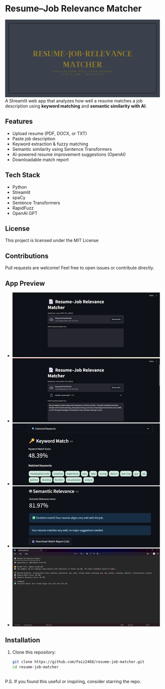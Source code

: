 # Resume–Job Relevance Matcher

![Resume–Job Relevance Matcher](banner.png)
A Streamlit web app that analyzes how well a resume matches a job description using **keyword matching** and **semantic similarity with AI**.

## Features

- Upload resume (PDF, DOCX, or TXT)
- Paste job description
- Keyword extraction & fuzzy matching
- Semantic similarity using Sentence Transformers
- AI-powered resume improvement suggestions (OpenAI)
- Downloadable match report

## Tech Stack
- Python
- Streamlit
- spaCy
- Sentence Transformers
- RapidFuzz
- OpenAI GPT

## License
This project is licensed under the MIT License

## Contributions
Pull requests are welcome! Feel free to open issues or contribute directly.

## App Preview
- ![alt text](image.png)
- ![alt text](image-1.png)
- ![alt text](image-2.png)
- ![alt text](image-3.png)
- ![alt text](image-4.png)

## Installation

1. Clone this repository:
   ```bash
   git clone https://github.com/Faiz2468/resume-job-matcher.git
   cd resume-job-matcher



P.S. If you found this useful or inspiring, consider starring the repo.